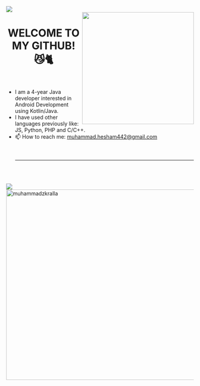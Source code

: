 <img src = "https://1.bp.blogspot.com/-7A4WynwLsMw/XbBpCXG8fHI/AAAAAAAAMt4/uOa1bpLskYgrwGbllhSu2SDj_Mig8SXJQCLcBGAsYHQ/s1600/2000_600px.gif" >
<br>
<img align = "right" width = "300" src = "https://cdn.dribbble.com/users/1603428/screenshots/4158705/mob-dev.gif">
<h1 align="center">WELCOME TO MY GITHUB! 😼🐈</h1>
<br>

<!--
**muhammadzkralla/muhammadzkralla** is a ✨ _special_ ✨ repository because its `README.md` (this file) appears on your GitHub profile.

Here are some ideas to get you started:

-->

- I am a 4-year Java developer interested in Android Development using Kotlin/Java.
- I have used other languages previously like: JS, Python, PHP and C/C++.
- 📫 How to reach me: muhammad.hesham442@gmail.com <br> <br> <br> <hr>

 
 <br><br>

<img align = "center" src="https://streak-stats.demolab.com/?user=muhammadzkralla&theme=chartreuse-dark"/> 
<img align = "center" src="https://github-readme-stats.vercel.app/api/top-langs?username=muhammadzkralla&langs_count=15&show_icons=true&locale=en&theme=tokyonight" alt="muhammadzkralla" height="510px"/>
